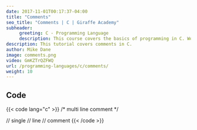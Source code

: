 ```yaml
---
date: 2017-11-01T00:17:37-04:00
title: "Comments"
seo_title: "Comments | C | Giraffe Academy"
subheader:
     greeting: C - Programming Language
     description: This course covers the basics of programming in C. Work your way through the videos and we'll teach you everything you need to know to start your programming journey!
description: This tutorial covers comments in C.
author: Mike Dane
image: comments.png
video: GmKZTrQZFWQ
url: /programming-languages/c/comments/
weight: 10
---
```


## Code

{{< code lang="c" >}}
/*
multi
line
comment
*/

// single
// line
// comment
{{< /code >}}